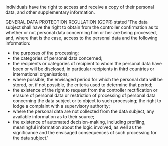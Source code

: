 Individuals have the right to access and receive a copy of their personal data, and other supplementary information.

GENERAL DATA PROTECTION REGULATION (GDPR) stated
'The data subject shall have the right to obtain from the controller confirmation as to whether or not personal data concerning him or her are being processed, and, where that is the case, access to the personal data and the following information:
- the purposes of the processing;
- the categories of personal data concerned;
- the recipients or categories of recipient to whom the personal data have been or will be disclosed, in particular recipients in third countries or international organisations;
- where possible, the envisaged period for which the personal data will be stored, or, if not possible, the criteria used to determine that period;
- the existence of the right to request from the controller rectification or erasure of personal data or restriction of processing of personal data concerning the data subject or to object to such processing;
the right to lodge a complaint with a supervisory authority;
- where the personal data are not collected from the data subject, any available information as to their source;
- the existence of automated decision-making, including profiling, meaningful information about the logic involved, as well as the significance and the envisaged consequences of such processing for the data subject.'
